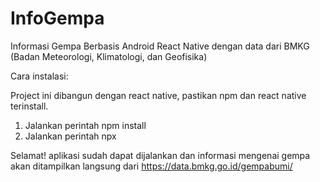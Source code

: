 # InfoGempa
Informasi Gempa Berbasis Android React Native dengan data dari BMKG (Badan Meteorologi, Klimatologi, dan Geofisika)

Cara instalasi:

Project ini dibangun dengan react native, pastikan npm dan react native terinstall.

1. Jalankan perintah npm install
2. Jalankan perintah npx

Selamat! aplikasi sudah dapat dijalankan dan informasi mengenai gempa akan ditampilkan langsung dari https://data.bmkg.go.id/gempabumi/
